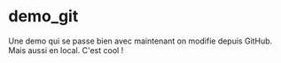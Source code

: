 demo_git
========

Une demo qui se passe bien avec maintenant on modifie depuis GitHub.
Mais aussi en local.
C'est cool !
